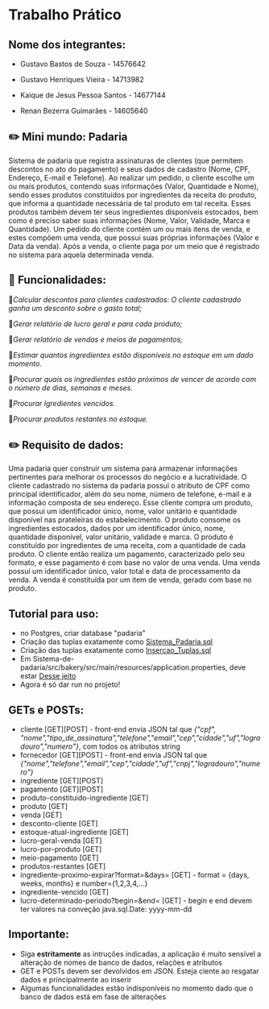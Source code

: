 # Trabalho Prático
## Nome dos integrantes: 

- Gustavo Bastos de Souza - 14576642

- Gustavo Henriques Vieira - 14713982

- Kaique de Jesus Pessoa Santos - 14677144

- Renan Bezerra Guimarães - 14605640

## ✏️ Mini mundo: Padaria
Sistema de padaria que registra assinaturas de clientes (que permitem descontos no ato do pagamento) e seus dados de cadastro (Nome, CPF, Endereço, E-mail e Telefone). Ao realizar um pedido, o cliente escolhe um ou mais produtos, contendo suas informações (Valor, Quantidade e Nome), sendo esses produtos constituídos por ingredientes da receita do produto, que informa a quantidade necessária de tal produto em tal receita. Esses produtos também devem ter seus ingredientes disponíveis estocados, bem como é preciso saber suas informações (Nome, Valor, Validade, Marca e Quantidade). Um pedido do cliente contém um ou mais itens  de venda, e estes compõem uma venda, que possui suas próprias informações (Valor e Data da venda). Após a venda, o cliente paga por um meio que é registrado no sistema para aquela determinada venda.

## 📌 Funcionalidades:

🚩*Calcular descontos para clientes cadastrados: O cliente cadastrado ganha um desconto sobre o gasto total;*  

🚩*Gerar relatório de lucro geral e para cada produto;*

🚩*Gerar relatório de vendas e meios de pagamentos;*

🚩*Estimar quantos ingredientes estão disponíveis no estoque em um dado momento.*

🚩*Procurar quais os ingredientes estão próximos de vencer de acordo com o número de dias, semanas e meses.*

🚩*Procurar Igredientes vencidos.*

🚩*Procurar produtos restantes no estoque.*

## ✏️ Requisito de dados: 
Uma padaria quer construir um sistema para armazenar informações pertinentes para melhorar os processos do negócio e a lucratividade. O cliente cadastrado no sistema da padaria possui o atributo de CPF como principal identificador, além do seu nome, número de telefone, e-mail e a informação composta de seu endereço. Esse cliente compra um produto, que possui um identificador único, nome, valor unitário e quantidade disponível nas prateleiras do estabelecimento. O produto consome os ingredientes estocados, dados por um identificador único, nome, quantidade disponível, valor unitário, validade e marca. O produto é constituído por ingredientes de uma receita, com a quantidade de cada produto. O cliente então realiza um pagamento, caracterizado pelo seu formato, e esse pagamento é com base no valor de uma venda. Uma venda possui um identificador único, valor total e data de processamento da venda. A venda é constituída por um item de venda, gerado com base no produto.

## Tutorial para uso:
<ul>
<li>no Postgres, criar database "padaria"</li>
<li>Criação das tuplas exatamente como <a href="./sql/Sistema_Padaria.sql">Sistema_Padaria.sql</a></li>
<li>Criação das tuplas exatamente como <a href="./sql/Insercao_Tuplas.sql">Insercao_Tuplas.sql</a></li>
<li>Em Sistema-de-padaria/src/bakery/src/main/resources/application.properties, deve estar <a href="./sql/application-properties.txt">Desse jeito</a></li>
<li>Agora é só dar run no projeto!</li>
</ul>

## GETs e POSTs:
<ul>
<li>cliente [GET][POST] - front-end envia JSON tal que <i>{"cpf", "nome","tipo_de_assinatura","telefone","email","cep","cidade","uf","logradouro","numero"}</i>, com todos os atributos string</li>
<li>fornecedor [GET][POST] - front-end envia JSON tal que <i>{"nome","telefone","email","cep","cidade","uf","cnpj","logradouro","numero"}</i></li>
<li>ingrediente [GET][POST]</li>
<li>pagamento [GET][POST]</li>
<li>produto-constituido-ingrediente [GET]</li>
<li>produto [GET]</li>
<li>venda [GET]</li>
<li>desconto-cliente [GET]</li>
<li>estoque-atual-ingrediente [GET]</li>
<li>lucro-geral-venda [GET]</li>
<li> lucro-por-produto [GET]</li>
<li>meio-pagamento [GET]</li>
<li>produtos-restantes [GET]</li>
<li>ingrediente-proximo-expirar?format=&days= [GET] - format = {days, weeks, months} e number={1,2,3,4,...}</li>
<li>ingrediente-vencido [GET]</li>
<li>lucro-determinado-periodo?begin=&end= [GET] - begin e end devem ter valores na conveção java.sql.Date: yyyy-mm-dd</li>
</ul>

## Importante:
<ul>
<li>Siga <strong>estritamente</strong> as intruções indicadas, a aplicação é muito sensível a alteração de nomes de banco de dados, relações e atributos</li>
<li>GET e POSTs devem ser devolvidos em JSON. Esteja ciente ao resgatar dados e principalmente ao inserir</li>
<li>Algumas funcionalidades estão indisponíveis no momento dado que o banco de dados está em fase de alterações</li>
</ul>


